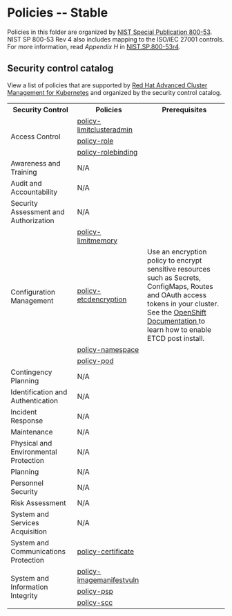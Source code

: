 # Policies -- Stable
Policies in this folder are organized by [NIST Special Publication 800-53](https://nvd.nist.gov/800-53). NIST SP 800-53 Rev 4 also includes mapping to the ISO/IEC 27001 controls. For more information, read _Appendix H_ in [NIST.SP.800-53r4](https://nvlpubs.nist.gov/nistpubs/SpecialPublications/NIST.SP.800-53r4.pdf).

## Security control catalog
View a list of policies that are supported by [Red Hat Advanced Cluster Management for Kubernetes](https://www.redhat.com/en/technologies/management/advanced-cluster-management) and organized by the security control catalog.

<table>
  <tr>
    <th>Security Control</th>
    <th>Policies</th>
    <th>Prerequisites</th>
  </tr>
  <tr>
    <td rowspan="3">Access Control</td>
    <td><a href="./AC-Access-Control/policy-limitclusteradmin.yaml">policy-limitclusteradmin</a></td>
    <td></td>
  </tr>
  <tr>
    <td><a href="./AC-Access-Control/policy-role.yaml">policy-role</a></td>
    <td></td>
  </tr>
    <tr>
    <td><a href="./AC-Access-Control/policy-rolebinding.yaml">policy-rolebinding</a></td>
    <td></td>
  </tr>
  <tr>
    <td>Awareness and Training</td>
    <td>N/A</td>
    <td></td>
  </tr>
  <tr>
    <td>Audit and Accountability</td>
    <td>N/A</td>
    <td></td>
  </tr>
  <tr>
    <td>Security Assessment and Authorization</td>
    <td>N/A</td>
    <td></td>
  </tr>
  <tr>
    <td rowspan="4">Configuration Management</td>
    <td><a href="./CM-Configuration-Management/policy-limitmemory.yaml">policy-limitmemory</a></td>
    <td></td>
  </tr>
  <tr>
    <td><a href="./CM-Configuration-Management/policy-etcdencryption.yaml">policy-etcdencryption</a></td> 
    <td>Use an encryption policy to encrypt sensitive resources such as Secrets, ConfigMaps, Routes and  OAuth access tokens in your cluster. <br>See the <a href="https://access.redhat.com/documentation/en-us/openshift_container_platform/4.5/html/security/encrypting-etcd#enabling-etcd-encryption_encrypting-etcd"> OpenShift Documentation </a> to learn how to enable ETCD post install.</td>
  </tr>
  <tr>
    <td><a href="./CM-Configuration-Management/policy-namespace.yaml">policy-namespace</a></td>
    <td></td>
  </tr>
    <tr>
    <td><a href="./CM-Configuration-Management/policy-pod.yaml">policy-pod</a></td>
    <td></td>
  </tr>
  <tr>
    <td>Contingency Planning</td>
    <td>N/A</td>
    <td></td>
  </tr>
  <tr>
    <td>Identification and Authentication</td>
    <td>N/A</td>
    <td></td>
  </tr>
  <tr>
    <td>Incident Response</td>
    <td>N/A</td>
    <td></td>
  </tr>
  <tr>
    <td>Maintenance</td>
    <td>N/A</td>
    <td></td>
  </tr>
  <tr>
    <td>Physical and Environmental Protection</td>
    <td>N/A</td>
    <td></td>
  </tr>
  <tr>
    <td>Planning</td>
    <td>N/A</td>
    <td></td>
  </tr>
  <tr>
    <td>Personnel Security</td>
    <td>N/A</td>
    <td></td>
  </tr>
  <tr>
    <td>Risk Assessment</td>
    <td>N/A</td>
    <td></td>
  </tr>
  <tr>
    <td>System and Services Acquisition</td>
    <td>N/A</td>
    <td></td>
  </tr>
  <tr>
    <td>System and Communications Protection</td>
    <td><a href="./SC-System-and-Communications-Protection/policy-certificate.yaml">policy-certificate</a></td>
    <td></td>
  </tr>
  <tr>
    <td rowspan="3">System and Information Integrity</td>
    <td><a href="./SI-System-and-Information-Integrity/policy-imagemanifestvuln.yaml">policy-imagemanifestvuln</a></td><td></td>
  </tr>
  <tr>
    <td><a href="./SI-System-and-Information-Integrity/policy-psp.yaml">policy-psp</a></td>
    <td></td>
  </tr>
    <tr>
    <td><a href="./SI-System-and-Information-Integrity/policy-scc.yaml">policy-scc</a></td>
    <td></td>
  </tr>
</table>
